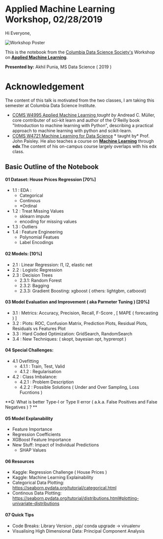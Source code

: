# Applied Machine Learning Workshop, 02/28/2019

Hi Everyone,

![Workshop Poster](/fig/worskshop_poster.jpg)

This is the notebook from the [Columbia Data Science Society's](https://www.facebook.com/cdsscu/) Workshop on [**Applied Machine Learning**](https://www.facebook.com/events/247226822888651/).

**Presented by:** Akhil Punia, MS Data Science ( 2019 )

# Acknowledgement
The content of this talk is motivated from the two classes, I am taking this semester at Columbia Data Science Institute.

- [COMS W4995 Applied Machine Learning ](http://www.cs.columbia.edu/~amueller/comsw4995s19/schedule/) *taught by* Andread C. Müller, core contributer of sci-kit learn and author of the O'Reilly book "Introduction to machine learning with Python", describing a practical approach to machine learning with python and scikit-learn. 
- [COMS W4721 Machine Learning for Data Science](http://www.columbia.edu/~jwp2128/Teaching/W4721/Spring2019/W4721Spring2019.html) * taught by*
Prof. John Paisley. He also teaches a course on [**Machine Learning**](https://www.edx.org/course/machine-learning-columbiax-csmm-102x-0) through **edx**.The content of his on-campus course largely overlaps with his edx class.

## Basic Outline of the Notebook

#### 01 Dataset: House Prices Regression [70%]
  - 1.1 : EDA : 
    - Categorical 
    - Continous 
    - *Ordinal
  - 1.2 : Treat Missing Values
    - sklearn impute
    - encoding for missing values 
  - 1.3 : Outliers
  - 1.4 : Feature Engineering
    - Polynomial Featues
    - Label Encodings
#### 02 Models: [10%] 
  - 2.1 : Linear Regression: l1, l2, elastic net
  - 2.2 : Logistic Regression
  - 2.3 : Decision Trees
    - 2.3.1: Random Forest
    - 2.3.2: Bagging
    - 2.3.3: Gradient Boosting: xgboost ( others: lightgbm,  catboost)

#### 03 Model Evaluation and Improvement ( aka Parmeter Tuning ) [20%]
  - 3.1 : Metrics: Accuracy, Precision, Recall, F-Score , [ MAPE ( forecasting ) ]
  - 3.2 : Plots:  ROC, Confusion Matrix, Prediction Plots, Residual Plots, Residuals vs Features Plot
  - 3.3 : Hard Coded Optimization: GridSearch, RandomSearch
  - 3.4 : New Techniques: ( skopt, bayesian opt, hypreropt )

#### 04 Special Challenges: 
  - 4.1 Ovefitting
    - 4.1.1 : Train, Test, Valid
    - 4.1.2 : Regularisation
  - 4.2 : Class Imbalance: 
    - 4.2.1 : Problem Description
    - 4.2.2 : Possible Solutions ( Under and Over Sampling, Loss Fucntions )

**Q: What is better Type-I or Type II error ( a.k.a. False Positives and False Negatives ) ? **

#### 05 Model Explanability
  - Feature Importance  
  - Regression Coefficients
  - XGBoost Feature Importance
  - New Stuff: Impact of Individual Predictions
    - SHAP Values

#### 06 Resources
  - Kaggle: Regression Challenge ( House Prices )
  - Kaggle: Machine Learning Explainability
  - Categorical Data Plotting: https://seaborn.pydata.org/tutorial/categorical.html
  - Continous Data Plotting: https://seaborn.pydata.org/tutorial/distributions.html#plotting-univariate-distributions

#### 07 Quick Tips
  - Code Breaks: Library Version , pip/ conda upgrade -> virualenv
  - Visualising High Dimensional Data: Principal Component Analysis
